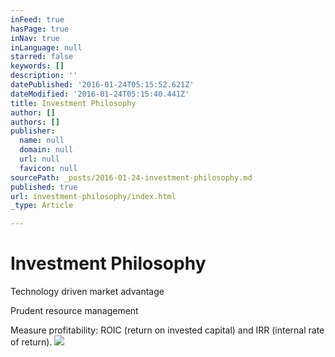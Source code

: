 ```yaml
---
inFeed: true
hasPage: true
inNav: true
inLanguage: null
starred: false
keywords: []
description: ''
datePublished: '2016-01-24T05:15:52.621Z'
dateModified: '2016-01-24T05:15:40.441Z'
title: Investment Philosophy
author: []
authors: []
publisher:
  name: null
  domain: null
  url: null
  favicon: null
sourcePath: _posts/2016-01-24-investment-philosophy.md
published: true
url: investment-philosophy/index.html
_type: Article

---
```

# Investment Philosophy

Technology driven market advantage

Prudent resource management

Measure profitability: ROIC (return on invested capital) and IRR (internal rate of return).
![](https://the-grid-user-content.s3-us-west-2.amazonaws.com/aa8c8618-0b31-4c57-b8aa-c22690f24074.jpg)